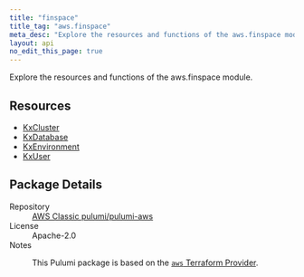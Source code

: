 ```yaml
---
title: "finspace"
title_tag: "aws.finspace"
meta_desc: "Explore the resources and functions of the aws.finspace module."
layout: api
no_edit_this_page: true
---
```


<!-- WARNING: this file was generated by Pulumi Docs Generator. -->
<!-- Do not edit by hand unless you're certain you know what you are doing! -->

Explore the resources and functions of the aws.finspace module.

<h2 id="resources">Resources</h2>
<ul class="api">
    <li><a href="kxcluster/" title="KxCluster"><span class="api-symbol api-symbol--resource"></span>KxCluster</a></li>
    <li><a href="kxdatabase/" title="KxDatabase"><span class="api-symbol api-symbol--resource"></span>KxDatabase</a></li>
    <li><a href="kxenvironment/" title="KxEnvironment"><span class="api-symbol api-symbol--resource"></span>KxEnvironment</a></li>
    <li><a href="kxuser/" title="KxUser"><span class="api-symbol api-symbol--resource"></span>KxUser</a></li>
</ul>

<h2 id="package-details">Package Details</h2>
<dl class="package-details">
	<dt>Repository</dt>
	<dd><a href="https://github.com/pulumi/pulumi-aws">AWS Classic pulumi/pulumi-aws</a></dd>
	<dt>License</dt>
	<dd>Apache-2.0</dd>
	<dt>Notes</dt>
	<dd><p>This Pulumi package is based on the <a href="https://github.com/hashicorp/terraform-provider-aws"><code>aws</code> Terraform Provider</a>.</p>
</dd>
</dl>

